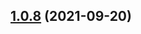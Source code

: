 ## [1.0.8](https://github.com/wow-actions/delete-stale-releases/compare/v1.0.7...v1.0.8) (2021-09-20)
